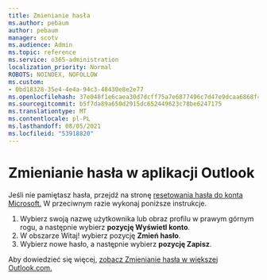```yaml
---
title: Zmienianie hasła
ms.author: pebaum
author: pebaum
manager: scotv
ms.audience: Admin
ms.topic: reference
ms.service: o365-administration
localization_priority: Normal
ROBOTS: NOINDEX, NOFOLLOW
ms.custom:
- 0bd18328-35e4-4e4a-94c3-48430e8e2e77
ms.openlocfilehash: 37e048f1e6caea30d7dcff75a7e6877496c7d47e9dcaa6868f4d0315b5eb0d56
ms.sourcegitcommit: b5f7da89a650d2915dc652449623c78be6247175
ms.translationtype: MT
ms.contentlocale: pl-PL
ms.lasthandoff: 08/05/2021
ms.locfileid: "53918820"
---
```

# <a name="change-your-password-in-outlook"></a>Zmienianie hasła w aplikacji Outlook

Jeśli nie pamiętasz hasła, przejdź na stronę [resetowania hasła do konta Microsoft.](https://go.microsoft.com/fwlink/p/?linkid=841909) W przeciwnym razie wykonaj poniższe instrukcje.
  
1. Wybierz swoją nazwę użytkownika lub obraz profilu w prawym górnym rogu, a następnie wybierz **pozycję Wyświetl konto**.
2. W obszarze Witaj! wybierz pozycję **Zmień hasło**.
3. Wybierz nowe hasło, a następnie wybierz **pozycję Zapisz**.

Aby dowiedzieć się więcej, [zobacz Zmienianie hasła w większej Outlook.com.](https://support.office.com/article/2138d690-811c-4545-b2f3-e4dbe80c9735.aspx)